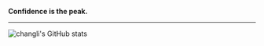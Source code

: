 **Confidence is the peak.**
***
![changli's GitHub stats](https://github-readme-stats.vercel.app/api?username=litterGuy&show_icons=true&theme=vue&hide=contribs,prs)